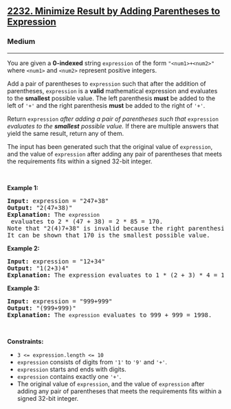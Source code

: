 <h2><a href="https://leetcode.com/problems/minimize-result-by-adding-parentheses-to-expression/">2232. Minimize Result by Adding Parentheses to Expression</a></h2><h3>Medium</h3><hr><div><p>You are given a <strong>0-indexed</strong> string <code>expression</code> of the form <code>"&lt;num1&gt;+&lt;num2&gt;"</code> where <code>&lt;num1&gt;</code> and <code>&lt;num2&gt;</code> represent positive integers.</p>

<p>Add a pair of parentheses to <code>expression</code> such that after the addition of parentheses, <code>expression</code> is a <strong>valid</strong> mathematical expression and evaluates to the <strong>smallest</strong> possible value. The left parenthesis <strong>must</strong> be added to the left of <code>'+'</code> and the right parenthesis <strong>must</strong> be added to the right of <code>'+'</code>.</p>

<p>Return <code>expression</code><em> after adding a pair of parentheses such that </em><code>expression</code><em> evaluates to the <strong>smallest</strong> possible value.</em> If there are multiple answers that yield the same result, return any of them.</p>

<p>The input has been generated such that the original value of <code>expression</code>, and the value of <code>expression</code> after adding any pair of parentheses that meets the requirements fits within a signed 32-bit integer.</p>

<p>&nbsp;</p>
<p><strong class="example">Example 1:</strong></p>

<pre><strong>Input:</strong> expression = "247+38"
<strong>Output:</strong> "2(47+38)"
<strong>Explanation:</strong> The <code>expression</code> evaluates to 2 * (47 + 38) = 2 * 85 = 170.
Note that "2(4)7+38" is invalid because the right parenthesis must be to the right of the <code>'+'</code>.
It can be shown that 170 is the smallest possible value.
</pre>

<p><strong class="example">Example 2:</strong></p>

<pre><strong>Input:</strong> expression = "12+34"
<strong>Output:</strong> "1(2+3)4"
<strong>Explanation:</strong> The expression evaluates to 1 * (2 + 3) * 4 = 1 * 5 * 4 = 20.
</pre>

<p><strong class="example">Example 3:</strong></p>

<pre><strong>Input:</strong> expression = "999+999"
<strong>Output:</strong> "(999+999)"
<strong>Explanation:</strong> The <code>expression</code> evaluates to 999 + 999 = 1998.
</pre>

<p>&nbsp;</p>
<p><strong>Constraints:</strong></p>

<ul>
	<li><code>3 &lt;= expression.length &lt;= 10</code></li>
	<li><code>expression</code> consists of digits from <code>'1'</code> to <code>'9'</code> and <code>'+'</code>.</li>
	<li><code>expression</code> starts and ends with digits.</li>
	<li><code>expression</code> contains exactly one <code>'+'</code>.</li>
	<li>The original value of <code>expression</code>, and the value of <code>expression</code> after adding any pair of parentheses that meets the requirements fits within a signed 32-bit integer.</li>
</ul>
</div>